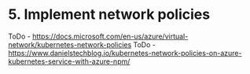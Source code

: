 # 5. Implement network policies

ToDo - https://docs.microsoft.com/en-us/azure/virtual-network/kubernetes-network-policies
ToDo - https://www.danielstechblog.io/kubernetes-network-policies-on-azure-kubernetes-service-with-azure-npm/
